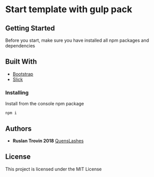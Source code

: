 # Start template with gulp pack


## Getting Started

Before you start, make sure you have installed all npm packages and dependencies

## Built With

* [Bootstrap](https://getbootstrap.com/) 
* [Slick](http://kenwheeler.github.io/slick/) 

### Installing

Install from the console npm package

```
npm i

```

## Authors

* **Ruslan Trovin 2018** [QuensLashes](https://trovin.github.io/trovin/wKid/)

## License

This project is licensed under the MIT License



